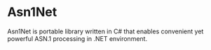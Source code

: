 # Asn1Net
Asn1Net is portable library written in C# that enables convenient yet powerful ASN.1 processing in .NET environment.
